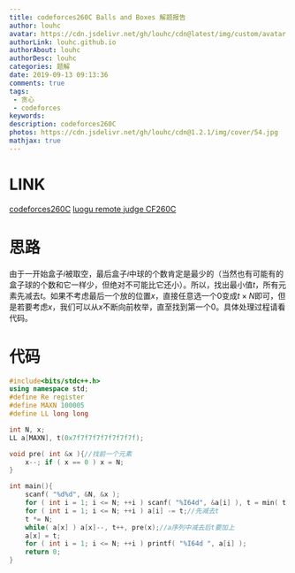 ```yaml
---
title: codeforces260C Balls and Boxes 解题报告
author: louhc
avatar: https://cdn.jsdelivr.net/gh/louhc/cdn@latest/img/custom/avatar.jpg
authorLink: louhc.github.io
authorAbout: louhc
authorDesc: louhc
categories: 题解
date: 2019-09-13 09:13:36
comments: true
tags:
 - 贪心
 - codeforces
keywords: 
description: codeforces260C
photos: https://cdn.jsdelivr.net/gh/louhc/cdn@1.2.1/img/cover/54.jpg
mathjax: true
---
```


# LINK

[codeforces260C](http://codeforces.com/problemset/problem/260/C)
[luogu remote judge CF260C](https://www.luogu.org/problemnew/show/CF260C)

# 思路

由于一开始盒子$i$被取空，最后盒子$i$中球的个数肯定是最少的（当然也有可能有的盒子球的个数和它一样少，但绝对不可能比它还小）。所以，找出最小值$t$，所有元素先减去$t$。如果不考虑最后一个放的位置$x$，直接任意选一个$0$变成$t\times N$即可，但是若要考虑$x$，我们可以从$x$不断向前枚举，直至找到第一个$0$。具体处理过程请看代码。

# 代码

```cpp
#include<bits/stdc++.h>
using namespace std;
#define Re register
#define MAXN 100005
#define LL long long

int N, x;
LL a[MAXN], t(0x7f7f7f7f7f7f7f7f);

void pre( int &x ){//找前一个元素
	x--; if ( x == 0 ) x = N;
}

int main(){
	scanf( "%d%d", &N, &x );
	for ( int i = 1; i <= N; ++i ) scanf( "%I64d", &a[i] ), t = min( t, a[i] );//最小值
	for ( int i = 1; i <= N; ++i ) a[i] -= t;//先减去t
	t *= N;
	while( a[x] ) a[x]--, t++, pre(x);//a序列中减去后t要加上
	a[x] = t;
	for ( int i = 1; i <= N; ++i ) printf( "%I64d ", a[i] );
	return 0;
}
```

